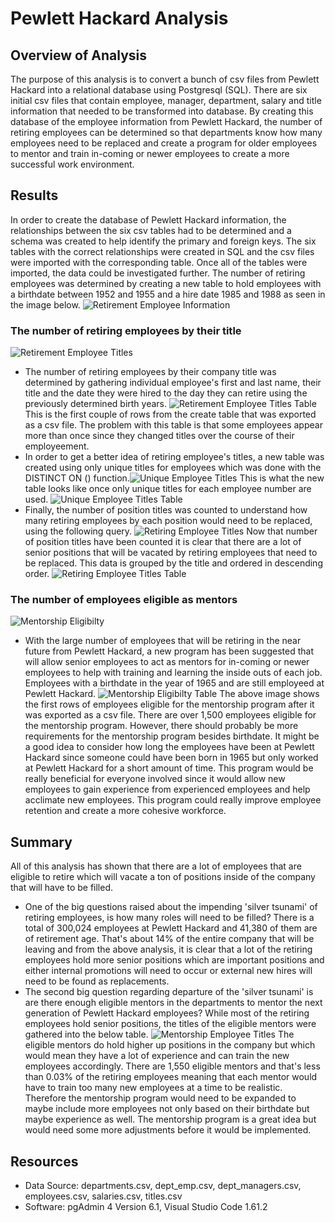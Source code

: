 # Pewlett Hackard Analysis

## Overview of Analysis

The purpose of this analysis is to convert a bunch of csv files from Pewlett Hackard into a relational database using Postgresql (SQL). There are six initial csv files that contain employee, manager, department, salary and title information that needed to be transformed into database. By creating this database of the employee information from Pewlett Hackard, the number of retiring employees can be determined so that departments know how many employees need to be replaced and create a program for older employees to mentor and train in-coming or newer employees to create a more successful work environment.

## Results

In order to create the database of Pewlett Hackard information, the relationships between the six csv tables had to be determined and a schema was created to help identify the primary and foreign keys. The six tables with the correct relationships were created in SQL and the csv files were imported with the corresponding table. Once all of the tables were imported, the data could be investigated further. The number of retiring employees was determined by creating a new table to hold employees with a birthdate between 1952 and 1955 and a hire date 1985 and 1988 as seen in the image below.
![Retirement Employee Information](https://github.com/likenberry/Pewlett-Hackard-Analysis/blob/main/Resources/Retirement_info.png)

### The number of retiring employees by their title

![Retirement Employee Titles](https://github.com/likenberry/Pewlett-Hackard-Analysis/blob/main/Resources/Retirement_titles.png)

- The number of retiring employees by their company title was determined by gathering individual employee's first and last name, their title and the date they were hired to the day they can retire using the previously determined birth years. ![Retirement Employee Titles Table](https://github.com/likenberry/Pewlett-Hackard-Analysis/blob/main/Resources/Retirement_titles_csv.png) This is the first couple of rows from the create table that was exported as a csv file. The problem with this table is that some employees appear more than once since they changed titles over the course of their employeement.
- In order to get a better idea of retiring employee's titles, a new table was created using only unique titles for employees which was done with the DISTINCT ON () function.![Unique Employee Titles](https://github.com/likenberry/Pewlett-Hackard-Analysis/blob/main/Resources/Unique_titles.png) This is what the new table looks like once only unique titles for each employee number are used. ![Unique Employee Titles Table](https://github.com/likenberry/Pewlett-Hackard-Analysis/blob/main/Resources/Unique_titles.csv.png)
- Finally, the number of position titles was counted to understand how many retiring employees by each position would need to be replaced, using the following query. ![Retiring Employee Titles](https://github.com/likenberry/Pewlett-Hackard-Analysis/blob/main/Resources/Retiring_titles.png) Now that number of position titles have been counted it is clear that there are a lot of senior positions that will be vacated by retiring employees that need to be replaced. This data is grouped by the title and ordered in descending order. ![Retiring Employee Titles Table](https://github.com/likenberry/Pewlett-Hackard-Analysis/blob/main/Resources/Retirement_titles_csv.png)

### The number of employees eligible as mentors

![Mentorship Eligibilty](https://github.com/likenberry/Pewlett-Hackard-Analysis/blob/main/Resources/Mentorship_eligibilty.png)

- With the large number of employees that will be retiring in the near future from Pewlett Hackard, a new program has been suggested that will allow senior employees to act as mentors for in-coming or newer employees to help with training and learning the inside outs of each job. Employees with a birthdate in the year of 1965 and are still employeed at Pewlett Hackard. ![Mentorship Eligibilty Table](https://github.com/likenberry/Pewlett-Hackard-Analysis/blob/main/Resources/Mentorship_eligibilty_csv.png) The above image shows the first rows of employees eligible for the mentorship program after it was exported as a csv file. There are over 1,500 employees eligible for the mentorship program. However, there should probably be more requirements for the mentorship program besides birthdate. It might be a good idea to consider how long the employees have been at Pewlett Hackard since someone could have been born in 1965 but only worked at Pewlett Hackard for a short amount of time. This program would be really beneficial for everyone involved since it would allow new employees to gain experience from experienced employees and help acclimate new employees. This program could really improve employee retention and create a more cohesive workforce.

## Summary

All of this analysis has shown that there are a lot of employees that are eligible to retire which will vacate a ton of positions inside of the company that will have to be filled.

- One of the big questions raised about the impending 'silver tsunami' of retiring employees, is how many roles will need to be filled? There is a total of 300,024 employees at Pewlett Hackard and 41,380 of them are of retirement age. That's about 14% of the entire company that will be leaving and from the above analysis, it is clear that a lot of the retiring employees hold more senior positions which are important positions and either internal promotions will need to occur or external new hires will need to be found as replacements.
- The second big question regarding departure of the 'silver tsunami' is are there enough eligible mentors in the departments to mentor the next generation of Pewlett Hackard employees? While most of the retiring employees hold senior positions, the titles of the eligible mentors were gathered into the below table. ![Mentorship Employee Titles](https://github.com/likenberry/Pewlett-Hackard-Analysis/blob/main/Resources/Mentorship_count_csv.png) The eligible mentors do hold higher up positions in the company but which would mean they have a lot of experience and can train the new employees accordingly. There are 1,550 eligible mentors and that's less than 0.03% of the retiring employees meaning that each mentor would have to train too many new employees at a time to be realistic. Therefore the mentorship program would need to be expanded to maybe include more employees not only based on their birthdate but maybe experience as well. The mentorship program is a great idea but would need some more adjustments before it would be implemented.

## Resources

- Data Source: departments.csv, dept_emp.csv, dept_managers.csv, employees.csv, salaries.csv, titles.csv
- Software: pgAdmin 4 Version 6.1, Visual Studio Code 1.61.2
